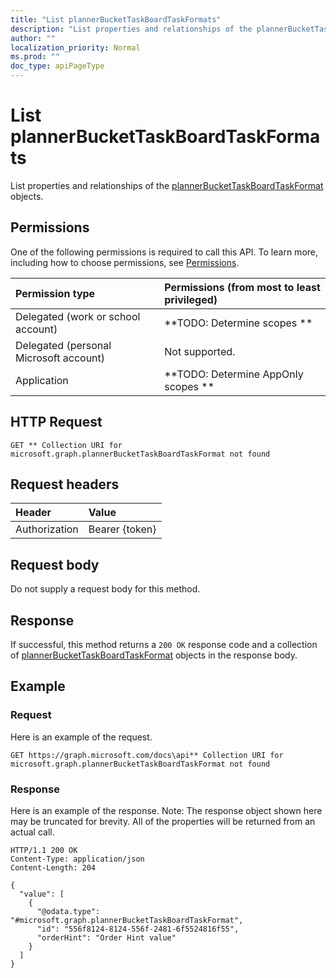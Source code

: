 ```yaml
---
title: "List plannerBucketTaskBoardTaskFormats"
description: "List properties and relationships of the plannerBucketTaskBoardTaskFormat objects."
author: ""
localization_priority: Normal
ms.prod: ""
doc_type: apiPageType
---
```


# List plannerBucketTaskBoardTaskFormats

List properties and relationships of the [plannerBucketTaskBoardTaskFormat](../resources/plannerbuckettaskboardtaskformat.md) objects.

## Permissions
One of the following permissions is required to call this API. To learn more, including how to choose permissions, see [Permissions](/concepts/permissions-reference.md).

|Permission type|Permissions (from most to least privileged)|
|:---|:---|
|Delegated (work or school account)|**TODO: Determine scopes **|
|Delegated (personal Microsoft account)|Not supported.|
|Application|**TODO: Determine AppOnly scopes **|

## HTTP Request
<!-- {
  "blockType": "ignored"
}
-->
``` http
GET ** Collection URI for microsoft.graph.plannerBucketTaskBoardTaskFormat not found
```

## Request headers
|Header|Value|
|:---|:---|
|Authorization|Bearer {token}|

## Request body
Do not supply a request body for this method.

## Response
If successful, this method returns a `200 OK` response code and a collection of [plannerBucketTaskBoardTaskFormat](../resources/plannerbuckettaskboardtaskformat.md) objects in the response body.

## Example

### Request
Here is an example of the request.
<!-- {
  "blockType": "request",
  "name": "get_plannerbuckettaskboardtaskformat"
}
-->
``` http
GET https://graph.microsoft.com/docs\api** Collection URI for microsoft.graph.plannerBucketTaskBoardTaskFormat not found
```

### Response
Here is an example of the response. Note: The response object shown here may be truncated for brevity. All of the properties will be returned from an actual call.
<!-- {
  "blockType": "response",
  "truncated": true,
  "@odata.type": "collection(microsoft.graph.plannerbuckettaskboardtaskformat)"
}
-->
``` http
HTTP/1.1 200 OK
Content-Type: application/json
Content-Length: 204

{
  "value": [
    {
      "@odata.type": "#microsoft.graph.plannerBucketTaskBoardTaskFormat",
      "id": "556f8124-8124-556f-2481-6f5524816f55",
      "orderHint": "Order Hint value"
    }
  ]
}
```

